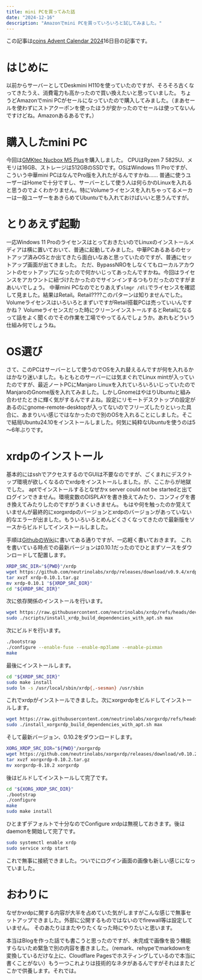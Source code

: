 ```yaml
---
title: mini PCを買ってみた話
date: "2024-12-16"
description: "Amazonでmini PCを買っていろいろと試してみました。"
---
```


この記事は[coins Advent Calendar 2024](https://adventar.org/calendars/10367)16日目の記事です。

# はじめに

以前からサーバーとしてDeskmini H110を使っていたのですが、そろそろ古くなってきたうえ、消費電力も高かったので買い換えたいと思っていました。
ちょうどAmazonでmini PCがセールになっていたので購入してみました。（まあセールを使わずにストアクーポンを使ったほうが安かったのでセールは使ってないんですけどね。Amazonあるあるです。）

# 購入したmini PC

今回は[GMKtec Nucbox M5 Plus](https://www.amazon.co.jp/dp/B0CCSLMGM1?ref=ppx_yo2ov_dt_b_fed_asin_title&th=1)を購入しました。
CPUはRyzen 7 5825U、メモリは16GB、ストレージは512GBのSSDです。OSはWindows 11 Proですが、こういう中華mini PCはなんでPro版を入れたがるんですかね......
普通に使うユーザーはHomeで十分ですし、サーバーとして使う人は何らかのLinuxを入れると思うのでよくわかりません。特にVolumeライセンスを入れちゃってるメーカーは一般ユーザーをあきらめてUbuntuでも入れておけばいいと思うんですが。


# とりあえず起動

一応Windows 11 ProのライセンスはとっておきたいのでLinuxのインストールメディアは横に置いておいて、普通に起動してみました。中華PCあるあるのセットアップ済みOSとか出てきたら面白いなあと思っていたのですが、普通にセットアップ画面が出てきました。
ただ、BypassNROをしなくてもローカルアカウントのセットアップになったので何かいじってあったんですかね。今回はライセンスをアカウントに紐づけたかったのでサインインするつもりだったのですがまあいいでしょう。
中華mini PCなのでとりあえず`slmgr /dli`でライセンスを確認して見ました。結果はRetail。Retail????このパターンは知りませんでした。VolumeライセンスはいろいろとまずいですがRetail搭載PCは売っていいんですかね？
Volumeライセンスだった時にクリーンインストールするとRetailになるって話をよく聞くのでその作業を工場でやってるんでしょうか。あれもどういう仕組み何でしょうね。

# OS選び

さて、このPCはサーバーとして使うのでOSを入れ替えるんですが何を入れるかはかなり迷いました。もともとのサーバーには気まぐれでLinux mintが入っていたのですが、最近ノートPCにManjaro Linuxを入れていろいろいじっていたのでManjaroのGnome版を入れてみました。しかしGnomeはやはりUbuntuと組み合わせたときに輝く気がするんですよね。設定にリモートデスクトップの設定があるのにgnome-remote-desktopが入ってないのでフリーズしたりといった具合に、あまりいい感じではなかったので別のOSを入れることにしました。そこで結局Ubuntu24.10をインストールしました。何気に純粋なUbuntuを使うのは5～6年ぶりです。

# xrdpのインストール

基本的にはsshでアクセスするのでGUIは不要なのですが、ごくまれにデスクトップ環境が欲しくなるのでxrdpをインストールしました。が、ここからが地獄でした。
aptでインストールするとなぜかx server could not be startedと出てログインできません。環境変数のDISPLAYを書き換えてみたり、コンフィグを書き換えてみたりしたのですがうまくいきません。
もはや何を触ったのか覚えていませんが最終的にxorgxrdpのバージョンとxrdpのバージョンがあっていない的なエラーが出ました。もういろいろとめんどくさくなってきたので最新版をソースからビルドしてインストールしました。

手順は[GithubのWiki](https://github.com/neutrinolabs/xrdp/wiki/Building-on-Debian-8)に書いてある通りですが、一応軽く書いておきます。
これを書いている時点での最新バージョンは0.10.1だったのでひとまずソースをダウンロードして配置します。
```bash
XRDP_SRC_DIR="${PWD}"/xrdp
wget https://github.com/neutrinolabs/xrdp/releases/download/v0.9.4/xrdp-0.10.1.tar.gz
tar xvzf xrdp-0.10.1.tar.gz
mv xrdp-0.10.1 "${XRDP_SRC_DIR}"
cd "${XRDP_SRC_DIR}"
```
次に依存関係のインストールを行います。
```bash
wget https://raw.githubusercontent.com/neutrinolabs/xrdp/refs/heads/devel/scripts/install_xrdp_build_dependencies_with_apt.sh
sudo ./scripts/install_xrdp_build_dependencies_with_apt.sh max
```
次にビルドを行います。
```bash
./bootstrap
./configure --enable-fuse --enable-mp3lame --enable-pixman
make
```
最後にインストールします。
```bash
cd "${XRDP_SRC_DIR}"
sudo make install
sudo ln -s /usr/local/sbin/xrdp{,-sesman} /usr/sbin
```

これでxrdpがインストールできました。次にxorgxrdpをビルドしてインストールします。
```bash
wget https://raw.githubusercontent.com/neutrinolabs/xorgxrdp/refs/heads/devel/scripts/install_xorgxrdp_build_dependencies_with_apt.sh
sudo ./install_xorgxrdp_build_dependencies_with_apt.sh max
```
そして最新バージョン、0.10.2をダウンロードします。
```bash
XORG_XRDP_SRC_DIR="${PWD}"/xorgxrdp
wget https://github.com/neutrinolabs/xorgxrdp/releases/download/v0.10.2/xorgxrdp-0.10.1.tar.gz
tar xvzf xorgxrdp-0.10.2.tar.gz
mv xorgxrdp-0.10.2 xorgxrdp
```
後はビルドしてインストールして完了です。
```bash
cd "${XORG_XRDP_SRC_DIR}"
./bootstrap
./configure
make
sudo make install
```
ひとまずデフォルトで十分なのでConfigure xrdpは無視しておきます。後はdaemonを開始して完了です。
```bash
sudo systemctl enable xrdp
sudo service xrdp start
```

これで無事に接続できました。ついでにログイン画面の画像も新しい感じになっていました。

# おわりに

なぜかxrdpに関する内容が大半を占めていた気がしますがこんな感じで無事セットアップできました。外部に公開するものではないのでfirewall等は設定していません。
そのあたりはまたやりたくなった時にやりたいと思います。

本当はBlogを作った話でも書こうと思ったのですが、未完成で画像を扱う機能すらないため緊急で別の内容を書きました。（remark、rehypeでmarkdownを変換しているだけな上に、Cloudflare Pagesでホスティングしているので本当に書くことがない）もう一つこれよりは技術的なネタがあるんですがそれはまたどこかで供養します。それでは。